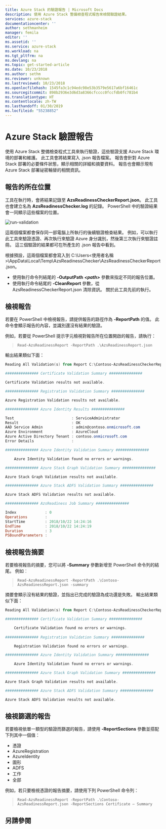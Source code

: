 ```yaml
---
title: Azure Stack 的驗證報告 | Microsoft Docs
description: 使用 Azure Stack 整備檢查程式報告來檢閱驗證結果。
services: azure-stack
documentationcenter: ''
author: sethmanheim
manager: femila
editor: ''
ms.assetid: ''
ms.service: azure-stack
ms.workload: na
ms.tgt_pltfrm: na
ms.devlang: na
ms.topic: get-started-article
ms.date: 10/23/2018
ms.author: sethm
ms.reviewer: unknown
ms.lastreviewed: 10/23/2018
ms.openlocfilehash: 1545fa3c1c94edc98e53b3579e5617a6bf16461c
ms.sourcegitcommit: 898b2936e3d6d3a8366cfcccc0fccfdb0fc781b4
ms.translationtype: HT
ms.contentlocale: zh-TW
ms.lasthandoff: 01/30/2019
ms.locfileid: "55238852"
---
```

# <a name="azure-stack-validation-report"></a>Azure Stack 驗證報告
使用 Azure Stack 整備檢查程式工具來執行驗證，這些驗證支援 Azure Stack 環境的部署和維護。 此工具會將結果寫入 .json 報告檔案。 報告會針對 Azure Stack 部署的必要條件狀態，顯示相關的詳細和摘要資料。 報告也會顯示現有 Azure Stack 部署祕密輪替的相關資訊。  

 ## <a name="where-to-find-the-report"></a>報告的所在位置
工具在執行時，會將結果記錄至 **AzsReadinessCheckerReport.json**。 此工具也會建立名為 **AzsReadinessChecker.log** 的記錄。 PowerShell 中的驗證結果會一同顯示這些檔案的位置。

![run-validation](./media/azure-stack-validation-report/validation.png)

這兩個檔案都會保存同一部電腦上所執行的後續驗證檢查結果。  例如，可以執行此工具來驗證憑證、再次執行來驗證 Azure 身分識別，然後第三次執行來驗證註冊。 這三個驗證的結果都可在所產生的 .json 報告中看到。  

根據預設，這兩個檔案都會寫入到 C:\Users\<使用者名稱>\AppData\Local\Temp\AzsReadinessChecker\AzsReadinessCheckerReport.json。  
- 使用執行命令列結尾的 **-OutputPath** ***&lt;path&gt;*** 參數來指定不同的報告位置。   
- 使用執行命令結尾的 **-CleanReport** 參數，從 AzsReadinessCheckerReport.json 清除資訊。 關於此工具先前的執行。

## <a name="view-the-report"></a>檢視報告
若要在 PowerShell 中檢視報告，請提供報告的路徑作為 **-ReportPath** 的值。 此命令會顯示報告的內容，並識別還沒有結果的驗證。

例如，若要從 PowerShell 提示字元檢視對報告所在位置開啟的報告，請執行： 
   > `Read-AzsReadinessReport -ReportPath .\AzsReadinessReport.json` 

輸出結果類似下面：

```PowerShell
Reading All Validation(s) from Report C:\Contoso-AzsReadinessCheckerReport.json

############### Certificate Validation Summary ###############

Certificate Validation results not available.

############### Registration Validation Summary ###############

Azure Registration Validation results not available.

############### Azure Identity Results ###############

Test                          : ServiceAdministrator
Result                        : OK
AAD Service Admin             : admin@contoso.onmicrosoft.com
Azure Environment             : AzureCloud
Azure Active Directory Tenant : contoso.onmicrosoft.com
Error Details                 : 

############### Azure Identity Validation Summary ###############

    Azure Identity Validation found no errors or warnings.

############### Azure Stack Graph Validation Summary ###############

Azure Stack Graph Validation results not available.

############### Azure Stack ADFS Validation Summary ###############

Azure Stack ADFS Validation results not available.

############### AzsReadiness Job Summary ###############

Index             : 0
Operations        : 
StartTime         : 2018/10/22 14:24:16
EndTime           : 2018/10/22 14:24:19
Duration          : 3
PSBoundParameters : 
```

## <a name="view-the-report-summary"></a>檢視報告摘要
若要檢視報告的摘要，您可以將 **-Summary** 參數新增至 PowerShell 命令列的結尾。 例如︰ 
 > `Read-AzsReadinessReport -ReportPath .\Contoso-AzsReadinessReport.json -summary`  

摘要會顯示沒有結果的驗證，並指出已完成的驗證為成功還是失敗。 輸出結果類似下面：

```PowerShell
Reading All Validation(s) from Report C:\Contoso-AzsReadinessCheckerReport.json

############### Certificate Validation Summary ###############

    Certificate Validation found no errors or warnings.
    
############### Registration Validation Summary ###############

    Registration Validation found no errors or warnings.

############### Azure Identity Validation Summary ###############

    Azure Identity Validation found no errors or warnings.

############### Azure Stack Graph Validation Summary ###############

Azure Stack Graph Validation results not available.

############### Azure Stack ADFS Validation Summary ###############

Azure Stack ADFS Validation results not available.
```


## <a name="view-a-filtered-report"></a>檢視篩選的報告
若要檢視依單一類型的驗證而篩選的報告，請使用 **-ReportSections** 參數並搭配下列其中一個值：
- 憑證
- AzureRegistration
- AzureIdentity
- 圖形
- ADFS
- 工作   
- 全部  

例如，若只要檢視憑證的報告摘要，請使用下列 PowerShell 命令列： 
 > `Read-AzsReadinessReport -ReportPath .\Contoso-AzsReadinessReport.json -ReportSections Certificate – Summary`


## <a name="see-also"></a>另請參閱
